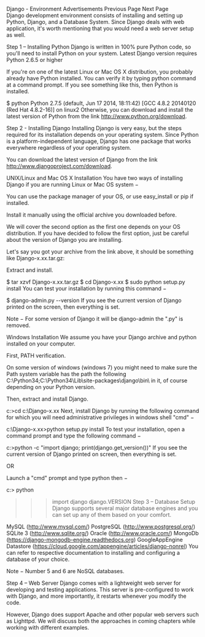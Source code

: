 Django - Environment
Advertisements
 Previous Page Next Page  
Django development environment consists of installing and setting up Python, Django, and a Database System. Since Django deals with web application, it's worth mentioning that you would need a web server setup as well.

Step 1 – Installing Python
Django is written in 100% pure Python code, so you'll need to install Python on your system. Latest Django version requires Python 2.6.5 or higher

If you're on one of the latest Linux or Mac OS X distribution, you probably already have Python installed. You can verify it by typing python command at a command prompt. If you see something like this, then Python is installed.

$ python
Python 2.7.5 (default, Jun 17 2014, 18:11:42)
[GCC 4.8.2 20140120 (Red Hat 4.8.2-16)] on linux2
Otherwise, you can download and install the latest version of Python from the link http://www.python.org/download.

Step 2 - Installing Django
Installing Django is very easy, but the steps required for its installation depends on your operating system. Since Python is a platform-independent language, Django has one package that works everywhere regardless of your operating system.

You can download the latest version of Django from the link http://www.djangoproject.com/download.

UNIX/Linux and Mac OS X Installation
You have two ways of installing Django if you are running Linux or Mac OS system −

You can use the package manager of your OS, or use easy_install or pip if installed.

Install it manually using the official archive you downloaded before.

We will cover the second option as the first one depends on your OS distribution. If you have decided to follow the first option, just be careful about the version of Django you are installing.

Let's say you got your archive from the link above, it should be something like Django-x.xx.tar.gz:

Extract and install.

$ tar xzvf Django-x.xx.tar.gz
$ cd Django-x.xx
$ sudo python setup.py install
You can test your installation by running this command −

$ django-admin.py --version
If you see the current version of Django printed on the screen, then everything is set.

Note − For some version of Django it will be django-admin the ".py" is removed.

Windows Installation
We assume you have your Django archive and python installed on your computer.

First, PATH verification.

On some version of windows (windows 7) you might need to make sure the Path system variable has the path the following C:\Python34\;C:\Python34\Lib\site-packages\django\bin\ in it, of course depending on your Python version.

Then, extract and install Django.

c:\>cd c:\Django-x.xx
Next, install Django by running the following command for which you will need administrative privileges in windows shell "cmd" −

c:\Django-x.xx>python setup.py install
To test your installation, open a command prompt and type the following command −

c:\>python -c "import django; print(django.get_version())"
If you see the current version of Django printed on screen, then everything is set.

OR

Launch a "cmd" prompt and type python then −

c:\> python
>>> import django
>>> django.VERSION
Step 3 – Database Setup
Django supports several major database engines and you can set up any of them based on your comfort.

MySQL (http://www.mysql.com/)
PostgreSQL (http://www.postgresql.org/)
SQLite 3 (http://www.sqlite.org/)
Oracle (http://www.oracle.com/)
MongoDb (https://django-mongodb-engine.readthedocs.org)
GoogleAppEngine Datastore (https://cloud.google.com/appengine/articles/django-nonrel)
You can refer to respective documentation to installing and configuring a database of your choice.

Note − Number 5 and 6 are NoSQL databases.

Step 4 – Web Server
Django comes with a lightweight web server for developing and testing applications. This server is pre-configured to work with Django, and more importantly, it restarts whenever you modify the code.

However, Django does support Apache and other popular web servers such as Lighttpd. We will discuss both the approaches in coming chapters while working with different examples.